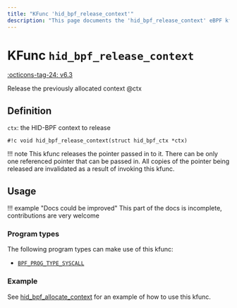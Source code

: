 ```yaml
---
title: "KFunc 'hid_bpf_release_context'"
description: "This page documents the 'hid_bpf_release_context' eBPF kfunc, including its definition, usage, program types that can use it, and examples."
---
```

# KFunc `hid_bpf_release_context`

<!-- [FEATURE_TAG](hid_bpf_release_context) -->
[:octicons-tag-24: v6.3](https://github.com/torvalds/linux/commit/91a7f802d1852f60139712bdcfa98db547ce0531)
<!-- [/FEATURE_TAG] -->

Release the previously allocated context @ctx

## Definition

`ctx`: the HID-BPF context to release

<!-- [KFUNC_DEF] -->
`#!c void hid_bpf_release_context(struct hid_bpf_ctx *ctx)`

!!! note
	This kfunc releases the pointer passed in to it. There can be only one referenced pointer that can be passed in. 
	All copies of the pointer being released are invalidated as a result of invoking this kfunc.
<!-- [/KFUNC_DEF] -->

## Usage

!!! example "Docs could be improved"
    This part of the docs is incomplete, contributions are very welcome

### Program types

The following program types can make use of this kfunc:

<!-- [KFUNC_PROG_REF] -->
- [`BPF_PROG_TYPE_SYSCALL`](../program-type/BPF_PROG_TYPE_SYSCALL.md)
<!-- [/KFUNC_PROG_REF] -->

### Example

See [hid_bpf_allocate_context](hid_bpf_allocate_context.md#example) for an example of how to use this kfunc.

